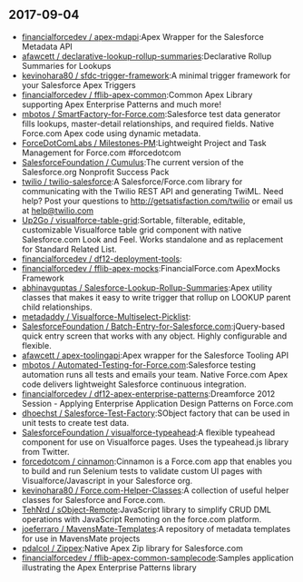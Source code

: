 ## 2017-09-04

* [financialforcedev / apex-mdapi](https://github.com/financialforcedev/apex-mdapi):Apex Wrapper for the Salesforce Metadata API
* [afawcett / declarative-lookup-rollup-summaries](https://github.com/afawcett/declarative-lookup-rollup-summaries):Declarative Rollup Summaries for Lookups
* [kevinohara80 / sfdc-trigger-framework](https://github.com/kevinohara80/sfdc-trigger-framework):A minimal trigger framework for your Salesforce Apex Triggers
* [financialforcedev / fflib-apex-common](https://github.com/financialforcedev/fflib-apex-common):Common Apex Library supporting Apex Enterprise Patterns and much more!
* [mbotos / SmartFactory-for-Force.com](https://github.com/mbotos/SmartFactory-for-Force.com):Salesforce test data generator fills lookups, master-detail relationships, and required fields. Native Force.com Apex code using dynamic metadata.
* [ForceDotComLabs / Milestones-PM](https://github.com/ForceDotComLabs/Milestones-PM):Lightweight Project and Task Management for Force.com #forcedotcom
* [SalesforceFoundation / Cumulus](https://github.com/SalesforceFoundation/Cumulus):The current version of the Salesforce.org Nonprofit Success Pack
* [twilio / twilio-salesforce](https://github.com/twilio/twilio-salesforce):A Salesforce/Force.com library for communicating with the Twilio REST API and generating TwiML. Need help? Post your questions to http://getsatisfaction.com/twilio or email us at help@twilio.com
* [Up2Go / visualforce-table-grid](https://github.com/Up2Go/visualforce-table-grid):Sortable, filterable, editable, customizable Visualforce table grid component with native Salesforce.com Look and Feel. Works standalone and as replacement for Standard Related List.
* [financialforcedev / df12-deployment-tools](https://github.com/financialforcedev/df12-deployment-tools):
* [financialforcedev / fflib-apex-mocks](https://github.com/financialforcedev/fflib-apex-mocks):FinancialForce.com ApexMocks Framework
* [abhinavguptas / Salesforce-Lookup-Rollup-Summaries](https://github.com/abhinavguptas/Salesforce-Lookup-Rollup-Summaries):Apex utility classes that makes it easy to write trigger that rollup on LOOKUP parent child relationships.
* [metadaddy / Visualforce-Multiselect-Picklist](https://github.com/metadaddy/Visualforce-Multiselect-Picklist):
* [SalesforceFoundation / Batch-Entry-for-Salesforce.com](https://github.com/SalesforceFoundation/Batch-Entry-for-Salesforce.com):jQuery-based quick entry screen that works with any object. Highly configurable and flexible.
* [afawcett / apex-toolingapi](https://github.com/afawcett/apex-toolingapi):Apex wrapper for the Salesforce Tooling API
* [mbotos / Automated-Testing-for-Force.com](https://github.com/mbotos/Automated-Testing-for-Force.com):Salesforce testing automation runs all tests and emails your team. Native Force.com Apex code delivers lightweight Salesforce continuous integration.
* [financialforcedev / df12-apex-enterprise-patterns](https://github.com/financialforcedev/df12-apex-enterprise-patterns):Dreamforce 2012 Session - Applying Enterprise Application Design Patterns on Force.com
* [dhoechst / Salesforce-Test-Factory](https://github.com/dhoechst/Salesforce-Test-Factory):SObject factory that can be used in unit tests to create test data.
* [SalesforceFoundation / visualforce-typeahead](https://github.com/SalesforceFoundation/visualforce-typeahead):A flexible typeahead component for use on Visualforce pages. Uses the typeahead.js library from Twitter.
* [forcedotcom / cinnamon](https://github.com/forcedotcom/cinnamon):Cinnamon is a Force.com app that enables you to build and run Selenium tests to validate custom UI pages with Visualforce/Javascript in your Salesforce org.
* [kevinohara80 / Force.com-Helper-Classes](https://github.com/kevinohara80/Force.com-Helper-Classes):A collection of useful helper classes for Salesforce and Force.com.
* [TehNrd / sObject-Remote](https://github.com/TehNrd/sObject-Remote):JavaScript library to simplify CRUD DML operations with JavaScript Remoting on the force.com platform.
* [joeferraro / MavensMate-Templates](https://github.com/joeferraro/MavensMate-Templates):A repository of metadata templates for use in MavensMate projects
* [pdalcol / Zippex](https://github.com/pdalcol/Zippex):Native Apex Zip library for Salesforce.com
* [financialforcedev / fflib-apex-common-samplecode](https://github.com/financialforcedev/fflib-apex-common-samplecode):Samples application illustrating the Apex Enterprise Patterns library
